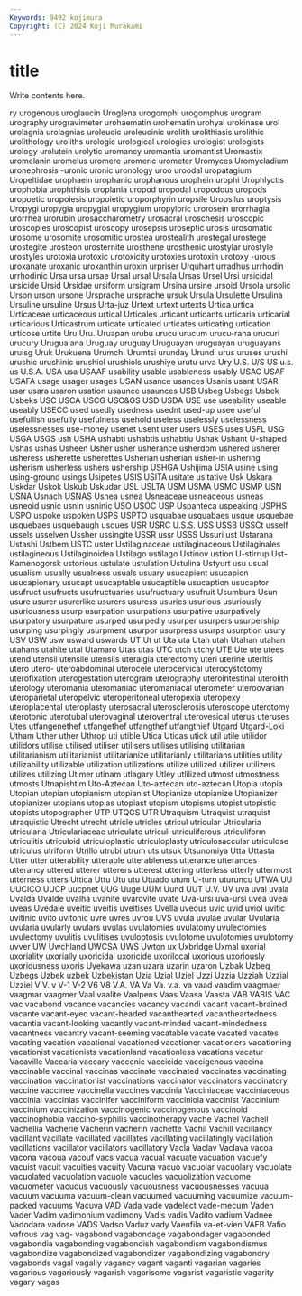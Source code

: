 ```yaml
---
Keywords: 9492 kojimura
Copyright: (C) 2024 Koji Murakami
---
```


# title

Write contents here.



ry urogenous uroglaucin
Uroglena urogomphi urogomphus urogram urography urogravimeter urohaematin urohematin urohyal urokinase
urol urolagnia urolagnias uroleucic uroleucinic urolith urolithiasis urolithic urolithology uroliths
urologic urological urologies urologist urologists urology urolutein urolytic uromancy uromantia
uromantist Uromastix uromelanin uromelus uromere uromeric urometer Uromyces Uromycladium uronephrosis
-uronic uronic uronology uroo uroodal uropatagium Uropeltidae urophaein urophanic urophanous
urophein urophi Urophlyctis urophobia urophthisis uroplania uropod uropodal uropodous uropods
uropoetic uropoiesis uropoietic uroporphyrin uropsile Uropsilus uroptysis Uropygi uropygia uropygial
uropygium uropyloric urorosein urorrhagia urorrhea urorubin urosaccharometry urosacral uroschesis uroscopic
uroscopies uroscopist uroscopy urosepsis uroseptic urosis urosomatic urosome urosomite urosomitic
urostea urostealith urostegal urostege urostegite urosteon urosternite urosthene urosthenic urostylar
urostyle urostyles urotoxia urotoxic urotoxicity urotoxies urotoxin urotoxy -urous uroxanate
uroxanic uroxanthin uroxin urpriser Urquhart urradhus urrhodin urrhodinic Ursa ursa
ursae Ursal ursal Ursala Ursas Ursel Ursi ursicidal ursicide Ursid
Ursidae ursiform ursigram Ursina ursine ursoid Ursola ursolic Urson urson
ursone Ursprache ursprache ursuk Ursula Ursulette Ursulina Ursuline ursuline Ursus
Urta-juz Urtext urtext urtexts Urtica urtica Urticaceae urticaceous urtical Urticales
urticant urticants urticaria urticarial urticarious Urticastrum urticate urticated urticates urticating
urtication urticose urtite Uru Uru. Uruapan urubu urucu urucum urucu-rana
urucuri urucury Uruguaiana Uruguay uruguay Uruguayan uruguayan uruguayans uruisg Uruk
Urukuena Urumchi Urumtsi urunday Urundi urus uruses urushi urushic urushinic
urushiol urushiols urushiye urutu urva Ury U.S. U/S US u.s.
us U.S.A. USA usa USAAF usability usable usableness usably USAC
USAF USAFA usage usager usages USAN usance usances Usanis usant
USAR usar usara usaron usation usaunce usaunces USB Usbeg Usbegs
Usbek Usbeks USC USCA USCG USC&GS USD USDA USE use
useability useable useably USECC used usedly usedness usednt used-up usee
useful usefullish usefully usefulness usehold useless uselessly uselessness uselessnesses use-money
usenet usent user users USES uses USFL USG USGA USGS
ush USHA ushabti ushabtis ushabtiu Ushak Ushant U-shaped Ushas ushas
Usheen Usher usher usherance usherdom ushered usherer usheress usherette usherettes
Usherian usherian usher-in ushering usherism usherless ushers ushership USHGA Ushijima
USIA usine using using-ground usings Usipetes USIS USITA usitate usitative
Usk Uskara Uskdar Uskok Uskub Uskudar USL USLTA USM USMA
USMC USMP USN USNA Usnach USNAS Usnea usnea Usneaceae usneaceous
usneas usneoid usnic usnin usninic USO USOC USP Uspanteca uspeaking
USPHS USPO uspoke uspoken USPS USPTO usquabae usquabaes usque usquebae
usquebaes usquebaugh usques USR USRC U.S.S. USS USSB USSCt usself
ussels usselven Ussher ussingite USSR ussr USSS Ussuri ust Ustarana
Ustashi Ustbem USTC uster Ustilaginaceae ustilaginaceous Ustilaginales ustilagineous Ustilaginoidea Ustilago
ustilago Ustinov ustion U-stirrup Ust-Kamenogorsk ustorious ustulate ustulation Ustulina Ustyurt
usu usual usualism usually usualness usuals usuary usucapient usucapion usucapionary
usucapt usucaptable usucaptible usucaption usucaptor usufruct usufructs usufructuaries usufructuary usufruit
Usumbura Usun usure usurer usurerlike usurers usuress usuries usurious usuriously
usuriousness usurp usurpation usurpations usurpative usurpatively usurpatory usurpature usurped usurpedly
usurper usurpers usurpership usurping usurpingly usurpment usurpor usurpress usurps usurption
usury USV USW usw usward uswards UT Ut ut Uta
uta Utah utah Utahan utahan utahans utahite utai Utamaro Utas
utas UTC utch utchy UTE Ute ute utees utend utensil
utensile utensils uteralgia uterectomy uteri uterine uteritis utero utero- uteroabdominal
uterocele uterocervical uterocystotomy uterofixation uterogestation uterogram uterography uterointestinal uterolith uterology
uteromania uteromaniac uteromaniacal uterometer uteroovarian uteroparietal uteropelvic uteroperitoneal uteropexia uteropexy
uteroplacental uteroplasty uterosacral uterosclerosis uteroscope uterotomy uterotonic uterotubal uterovaginal uteroventral
uterovesical uterus uteruses Utes utfangenethef utfangethef utfangthef utfangthief Utgard Utgard-Loki
Utham Uther uther Uthrop uti utible Utica Uticas utick util
utile utilidor utilidors utilise utilised utiliser utilisers utilises utilising utilitarian
utilitarianism utilitarianist utilitarianize utilitarianly utilitarians utilities utility utilizability utilizable utilization
utilizations utilize utilized utilizer utilizers utilizes utilizing Utimer utinam utlagary
Utley utlilized utmost utmostness utmosts Utnapishtim Uto-Aztecan Uto-aztecan uto-aztecan Utopia
utopia Utopian utopian utopianism utopianist Utopianize utopianize Utopianizer utopianizer utopians
utopias utopiast utopism utopisms utopist utopistic utopists utopographer UTP UTQGS
UTR Utraquism Utraquist utraquist utraquistic Utrecht utrecht utricle utricles utricul
utricular Utricularia utricularia Utriculariaceae utriculate utriculi utriculiferous utriculiform utriculitis utriculoid
utriculoplastic utriculoplasty utriculosaccular utriculose utriculus utriform Utrillo utrubi utrum uts
utsuk Utsunomiya Utta Uttasta Utter utter utterability utterable utterableness utterance
utterances utterancy uttered utterer utterers utterest uttering utterless utterly uttermost
utterness utters Uttica Uttu Utu utu Utuado utum U-turn uturuncu
UTWA UU UUCICO UUCP uucpnet UUG Uuge UUM Uund UUT
U.V. UV uva uval uvala Uvalda Uvalde uvalha uvanite uvarovite
uvate Uva-ursi uva-ursi uvea uveal uveas Uvedale uveitic uveitis uveitises
Uvella uveous uvic uvid uviol uvitic uvitinic uvito uvitonic uvre
uvres uvrou UVS uvula uvulae uvular Uvularia uvularia uvularly uvulars
uvulas uvulatomies uvulatomy uvulectomies uvulectomy uvulitis uvulitises uvuloptosis uvulotome uvulotomies
uvulotomy uvver UW Uwchland UWCSA UWS Uwton ux Uxbridge Uxmal
uxorial uxoriality uxorially uxoricidal uxoricide uxorilocal uxorious uxoriously uxoriousness uxoris
Uyekawa uzan uzara uzarin uzaron Uzbak Uzbeg Uzbegs Uzbek uzbek
Uzbekistan Uzia Uzial Uziel Uzzi Uzzia Uzziah Uzzial Uzziel V
V. v V-1 V-2 V6 V8 V.A. VA Va Va.
v.a. va vaad vaadim vaagmaer vaagmar vaagmer Vaal vaalite Vaalpens
Vaas Vaasa Vaasta VAB VABIS VAC vac vacabond vacance vacancies
vacancy vacandi vacant vacant-brained vacante vacant-eyed vacant-headed vacanthearted vacantheartedness vacantia
vacant-looking vacantly vacant-minded vacant-mindedness vacantness vacantry vacant-seeming vacatable vacate vacated
vacates vacating vacation vacational vacationed vacationer vacationers vacationing vacationist vacationists
vacationland vacationless vacations vacatur Vacaville Vaccaria vaccary vaccenic vaccicide vaccigenous
vaccina vaccinable vaccinal vaccinas vaccinate vaccinated vaccinates vaccinating vaccination vaccinationist
vaccinations vaccinator vaccinators vaccinatory vaccine vaccinee vaccinella vaccines vaccinia Vacciniaceae
vacciniaceous vaccinial vaccinias vaccinifer vacciniform vacciniola vaccinist Vaccinium vaccinium vaccinization
vaccinogenic vaccinogenous vaccinoid vaccinophobia vaccino-syphilis vaccinotherapy vache Vachel Vachell Vachellia
Vacherie Vacherin vacherin vachette Vachil Vachill vacillancy vacillant vacillate vacillated
vacillates vacillating vacillatingly vacillation vacillations vacillator vacillators vacillatory Vacla Vaclav
Vaclava vacoa vacona vacoua vacouf vacs vacua vacual vacuate vacuation
vacuefy vacuist vacuit vacuities vacuity Vacuna vacuo vacuolar vacuolary vacuolate
vacuolated vacuolation vacuole vacuoles vacuolization vacuome vacuometer vacuous vacuously vacuousness
vacuousnesses vacuua vacuum vacuuma vacuum-clean vacuumed vacuuming vacuumize vacuum-packed vacuums
Vacuva VAD Vada vade vadelect vade-mecum Vaden Vader Vadim vadimonium
vadimony Vadis vadis Vadito vadium Vadnee Vadodara vadose VADS Vadso
Vaduz vady Vaenfila va-et-vien VAFB Vafio vafrous vag vag- vagabond
vagabondage vagabondager vagabonded vagabondia vagabonding vagabondish vagabondism vagabondismus vagabondize vagabondized
vagabondizer vagabondizing vagabondry vagabonds vagal vagally vagancy vagant vaganti vagarian
vagaries vagarious vagariously vagarish vagarisome vagarist vagaristic vagarity vagary vagas
